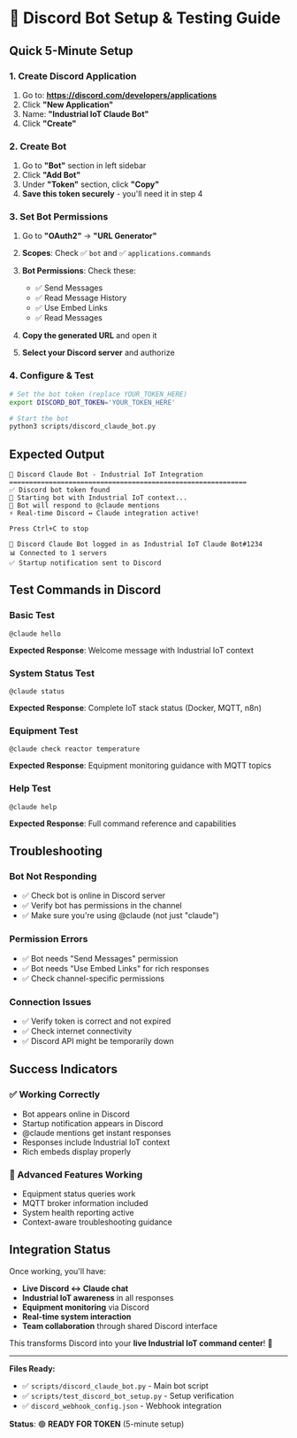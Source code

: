 # 🤖 Discord Bot Setup & Testing Guide

## Quick 5-Minute Setup

### 1. Create Discord Application
1. Go to: **https://discord.com/developers/applications**
2. Click **"New Application"**
3. Name: **"Industrial IoT Claude Bot"**
4. Click **"Create"**

### 2. Create Bot
1. Go to **"Bot"** section in left sidebar
2. Click **"Add Bot"**
3. Under **"Token"** section, click **"Copy"**
4. **Save this token securely** - you'll need it in step 4

### 3. Set Bot Permissions
1. Go to **"OAuth2"** → **"URL Generator"**
2. **Scopes**: Check ✅ `bot` and ✅ `applications.commands`
3. **Bot Permissions**: Check these:
   - ✅ Send Messages
   - ✅ Read Message History
   - ✅ Use Embed Links
   - ✅ Read Messages

4. **Copy the generated URL** and open it
5. **Select your Discord server** and authorize

### 4. Configure & Test
```bash
# Set the bot token (replace YOUR_TOKEN_HERE)
export DISCORD_BOT_TOKEN='YOUR_TOKEN_HERE'

# Start the bot
python3 scripts/discord_claude_bot.py
```

## Expected Output
```
🤖 Discord Claude Bot - Industrial IoT Integration
============================================================
✅ Discord bot token found
🚀 Starting bot with Industrial IoT context...
📢 Bot will respond to @claude mentions
⚡ Real-time Discord ↔ Claude integration active!

Press Ctrl+C to stop

🤖 Discord Claude Bot logged in as Industrial IoT Claude Bot#1234
📊 Connected to 1 servers
✅ Startup notification sent to Discord
```

## Test Commands in Discord

### Basic Test
```
@claude hello
```
**Expected Response**: Welcome message with Industrial IoT context

### System Status Test  
```
@claude status
```
**Expected Response**: Complete IoT stack status (Docker, MQTT, n8n)

### Equipment Test
```
@claude check reactor temperature
```
**Expected Response**: Equipment monitoring guidance with MQTT topics

### Help Test
```
@claude help
```
**Expected Response**: Full command reference and capabilities

## Troubleshooting

### Bot Not Responding
- ✅ Check bot is online in Discord server
- ✅ Verify bot has permissions in the channel
- ✅ Make sure you're using @claude (not just "claude")

### Permission Errors
- ✅ Bot needs "Send Messages" permission
- ✅ Bot needs "Use Embed Links" for rich responses
- ✅ Check channel-specific permissions

### Connection Issues
- ✅ Verify token is correct and not expired
- ✅ Check internet connectivity
- ✅ Discord API might be temporarily down

## Success Indicators

### ✅ Working Correctly
- Bot appears online in Discord
- Startup notification appears in Discord
- @claude mentions get instant responses
- Responses include Industrial IoT context
- Rich embeds display properly

### 🚀 Advanced Features Working
- Equipment status queries work
- MQTT broker information included
- System health reporting active
- Context-aware troubleshooting guidance

## Integration Status

Once working, you'll have:
- **Live Discord ↔ Claude chat**
- **Industrial IoT awareness** in all responses  
- **Equipment monitoring** via Discord
- **Real-time system interaction**
- **Team collaboration** through shared Discord interface

This transforms Discord into your **live Industrial IoT command center**! 🎉

---

**Files Ready:**
- ✅ `scripts/discord_claude_bot.py` - Main bot script
- ✅ `scripts/test_discord_bot_setup.py` - Setup verification
- ✅ `discord_webhook_config.json` - Webhook integration

**Status**: 🟢 **READY FOR TOKEN** (5-minute setup)